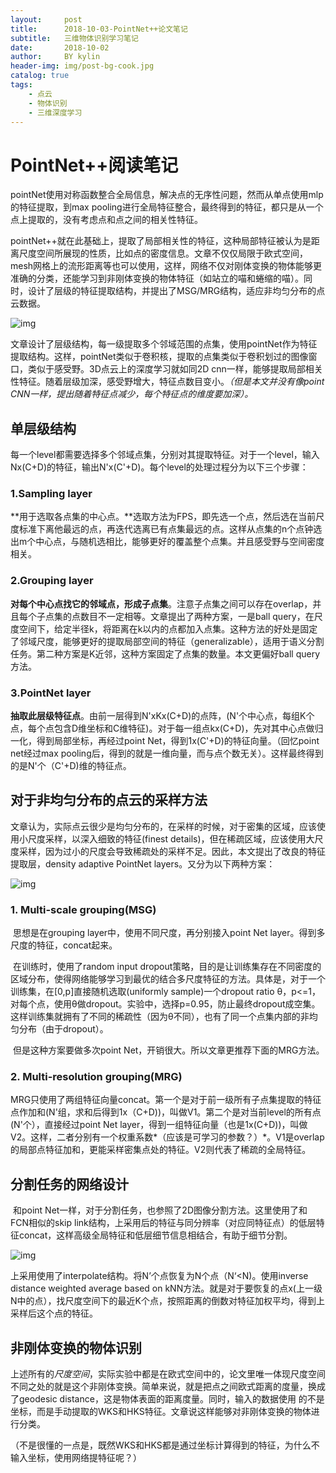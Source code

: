 ```yaml
---
layout:     post
title:      2018-10-03-PointNet++论文笔记
subtitle:   三维物体识别学习笔记
date:       2018-10-02
author:     BY kylin
header-img: img/post-bg-cook.jpg
catalog: true
tags:
    - 点云
    - 物体识别
    - 三维深度学习
---
```


# PointNet++阅读笔记

​	pointNet使用对称函数整合全局信息，解决点的无序性问题，然而从单点使用mlp的特征提取，到max pooling进行全局特征整合，最终得到的特征，都只是从一个点上提取的，没有考虑点和点之间的相关性特征。		

​	pointNet++就在此基础上，提取了局部相关性的特征，这种局部特征被认为是距离尺度空间所展现的性质，比如点的密度信息。文章不仅仅局限于欧式空间，mesh网格上的流形距离等也可以使用，这样，网络不仅对刚体变换的物体能够更准确的分类，还能学习到非刚体变换的物体特征（如站立的喵和蜷缩的喵）。同时，设计了层级的特征提取结构，并提出了MSG/MRG结构，适应非均匀分布的点云数据。

![img](https://images2018.cnblogs.com/blog/1230143/201803/1230143-20180326202532951-1978890509.png) 



​	文章设计了层级结构，每一级提取多个邻域范围的点集，使用pointNet作为特征提取结构。这样，pointNet类似于卷积核，提取的点集类似于卷积划过的图像窗口，类似于感受野。3D点云上的深度学习就如同2D cnn一样，能够提取局部相关性特征。随着层级加深，感受野增大，特征点数目变小。*（但是本文并没有像point CNN一样，提出随着特征点减少，每个特征点的维度要加深）。*



## 单层级结构

​	每一个level都需要选择多个邻域点集，分别对其提取特征。对于一个level，输入Nx(C+D)的特征，输出N'x(C'+D)。每个level的处理过程分为以下三个步骤：

### 1.Sampling layer

​	**用于选取各点集的中心点。**选取方法为FPS，即先选一个点，然后选在当前尺度标准下离他最远的点，再迭代选离已有点集最远的点。这样从点集的n个点钟选出m个中心点，与随机选相比，能够更好的覆盖整个点集。并且感受野与空间密度相关。

### 2.Grouping layer 

​	**对每个中心点找它的邻域点，形成子点集**。注意子点集之间可以存在overlap，并且每个子点集的点数目不一定相等。文章提出了两种方案，一是ball query，在尺度空间下，给定半径k，将距离在k以内的点都加入点集。这种方法的好处是固定了邻域尺度，能够更好的提取局部空间的特征（generalizable），适用于语义分割任务。第二种方案是K近邻，这种方案固定了点集的数量。本文更偏好ball query方法。

### 3.PointNet layer

​	**抽取此层级特征点**。由前一层得到N'xKx(C+D)的点阵，(N'个中心点，每组K个点，每个点包含D维坐标和C维特征)。对于每一组点kx(C+D)，先对其中心点做归一化，得到局部坐标，再经过point Net，得到1x(C'+D)的特征向量。（回忆point net经过max pooling后，得到的就是一维向量，而与点个数无关）。这样最终得到的是N'个（C'+D)维的特征点。



## 对于非均匀分布的点云的采样方法

​	文章认为，实际点云很少是均匀分布的，在采样的时候，对于密集的区域，应该使用小尺度采样，以深入细致的特征(finest details)，但在稀疏区域，应该使用大尺度采样，因为过小的尺度会导致稀疏处的采样不足。因此，本文提出了改良的特征提取层，density adaptive PointNet layers。又分为以下两种方案：

![img](https://images2018.cnblogs.com/blog/1230143/201803/1230143-20180326222819597-1259682218.png) 



### 1. Multi-scale grouping(MSG)

​	思想是在grouping layer中，使用不同尺度，再分别接入point Net layer。得到多尺度的特征，concat起来。

​	在训练时，使用了random input dropout策略，目的是让训练集存在不同密度的区域分布，使得网络能够学习到最优的结合多尺度特征的方法。具体是，对于一个训练集，在[0,p]直接随机选取(uniformly sample)一个dropout ratio θ，p<=1，对每个点，使用θ做dropout。实验中，选择p=0.95，防止最终dropout成空集。这样训练集就拥有了不同的稀疏性（因为θ不同），也有了同一个点集内部的非均匀分布（由于dropout）。

​	但是这种方案要做多次point Net，开销很大。所以文章更推荐下面的MRG方法。

### 2. Multi-resolution grouping(MRG)

​	MRG只使用了两组特征向量concat。第一个是对于前一级所有子点集提取的特征点作加和(N'组，求和后得到1x（C+D))，叫做V1。第二个是对当前level的所有点(N'个），直接经过point Net layer，得到一组特征向量（也是1x(C+D))，叫做V2。这样，二者分别有一个权重系数*（应该是可学习的参数？）*。V1是overlap的局部点特征加和，更能采样密集点处的特征。V2则代表了稀疏的全局特征。



## 分割任务的网络设计

​	和point Net一样，对于分割任务，也参照了2D图像分割方法。这里使用了和FCN相似的skip link结构，上采用后的特征与同分辨率（对应同特征点）的低层特征concat，这样高级全局特征和低层细节信息相结合，有助于细节分割。

![img](https://images2018.cnblogs.com/blog/1230143/201803/1230143-20180326225436744-954575079.png) 

​	上采用使用了interpolate结构。将N’个点恢复为N个点（N‘<N)。使用inverse distance weighted average based on kNN方法。就是对于要恢复的点x(上一级N中的点），找尺度空间下的最近K个点，按照距离的倒数对特征加权平均，得到上采样后这个点的特征。



## 非刚体变换的物体识别

​	上述所有的*尺度空间*，实际实验中都是在欧式空间中的，论文里唯一体现尺度空间不同之处的就是这个非刚体变换。简单来说，就是把点之间欧式距离的度量，换成了geodesic distance，这是物体表面的距离度量。同时，输入的数据使用 的不是坐标，而是手动提取的WKS和HKS特征。文章说这样能够对非刚体变换的物体进行分类。

​	（不是很懂的一点是，既然WKS和HKS都是通过坐标计算得到的特征，为什么不输入坐标，使用网络提特征呢？）

​	

